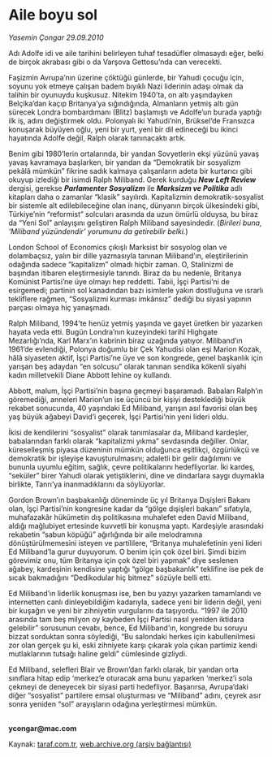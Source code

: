 # Aile boyu sol

*Yasemin Çongar 29.09.2010*

<div class="yazi"><p>Adı Adolfe idi ve aile tarihini belirleyen tuhaf tesadüfler olmasaydı eğer, belki de birçok akrabası gibi o da Varşova Gettosu’nda can verecekti. </p>
<p>Faşizmin Avrupa’nın üzerine çöktüğü günlerde, bir Yahudi çocuğu için, soyunu yok etmeye çalışan badem bıyıklı Nazi liderinin adaşı olmak da talihin bir oyunuydu kuşkusuz. Nitekim 1940’ta, on altı yaşındayken Belçika’dan kaçıp Britanya’ya sığındığında, Almanların yetmiş altı gün sürecek Londra bombardımanı (Blitz) başlamıştı ve Adolfe’un burada yaptığı ilk iş, adını değiştirmek oldu. Polonyalı iki Yahudi’nin, Brüksel’de Fransızca konuşarak büyüyen oğlu, yeni bir yurt, yeni bir dil edineceği bu ikinci hayatında Adolfe değil, Ralph olarak tanınacaktı artık.</p>
<p>Benim gibi 1980’lerin ortalarında, bir yandan Sovyetlerin ekşi yüzünü yavaş yavaş kavramaya başlarken, bir yandan da “Demokratik bir sosyalizm pekâlâ mümkün” fikrine sadık kalmaya çalışanların adeta bir kurtarıcı gibi okuyup izlediği bir isimdi Ralph Miliband. Gerek kurduğu <b><i>New Left Review</i></b> dergisi, gerekse <b><i>Parlamenter Sosyalizm</i></b> ile <b><i>Marksizm ve Politika </i></b>adlı kitapları daha o zamanlar “klasik” sayılırdı. Kapitalizmin demokratik-sosyalist bir sistemle alt edilebileceğine olan inanç, dünyanın birçok ülkesindeki gibi, Türkiye’nin “reformist” solcuları arasında da uzun ömürlü olduysa, bu biraz da “Yeni Sol” anlayışını geliştiren Ralph Miliband sayesindedir. (<i>Birileri buna, ‘Miliband yüzündendir’ yorumunu da getirebilir belki.</i>)</p>
<p>London School of Economics çıkışlı Marksist bir sosyolog olan ve dolambaçsız, yalın bir dille yazmasıyla tanınan Miliband’ın, eleştirilerinin odağında sadece “kapitalizm” olmadı hiçbir zaman. O, Stalinizmi de başından itibaren eleştirmesiyle tanındı. Biraz da bu nedenle, Britanya Komünist Partisi’ne üye olmayı hep reddetti. Tabii, İşçi Partisi’ni de esirgemedi; partinin sol kanadından bazı isimlerle yakın dostluğuna ve ısrarlı tekliflere rağmen, “Sosyalizmi kurması imkânsız” dediği bu siyasi yapının parçası olmaya hiç yanaşmadı.</p>
<p>Ralph Miliband, 1994’te henüz yetmiş yaşında ve gayet üretken bir yazarken hayata veda etti. Bugün Londra’nın kuzeyindeki tarihî Highgate Mezarlığı’nda, Karl Marx’ın kabrinin biraz uzağında yatıyor. Miliband’ın 1961’de evlendiği, Polonya doğumlu bir Çek Yahudisi olan eşi Marion Kozak, hâlâ siyaseten aktif, İşçi Partisi’ne üye ve son kongrede, genel başkanlık için yarışan beş adaydan “en solcusu” olarak tanınan sendika kökenli siyahi kadın milletvekili Diane Abbott lehine oy kullandı. </p>
<p>Abbott, malum, İşçi Partisi’nin başına geçmeyi başaramadı. Babaları Ralph’ın göremediği, anneleri Marion’un ise üçüncü bir kişiyi desteklediği büyük rekabet sonucunda, 40 yaşındaki Ed Miliband, yarışın asıl favorisi olan beş yaş büyük ağabeyi David’i geçerek, İşçi Partisi’nin yeni lideri oldu. </p>
<p>İkisi de kendilerini “sosyalist” olarak tanımlasalar da, Miliband kardeşler, babalarından farklı olarak “kapitalizmi yıkma” sevdasında değiller. Onlar, küreselleşmiş piyasa düzeninin mümkün olduğunca eşitlikçi, özgürlükçü ve demokratik bir işleyişe kavuşturulmasını; adaletli bir gelir dağılımını ve bununla uyumlu eğitim, sağlık, çevre politikalarını hedefliyorlar. İki kardeş, “seküler” birer Yahudi olarak yetiştiklerini, dine ve dindarlara saygı duymakla birlikte, Tanrı’ya inanmadıklarını da söylüyorlar. </p>
<p>Gordon Brown’ın başbakanlığı döneminde üç yıl Britanya Dışişleri Bakanı olan, İşçi Partisi’nin kongresine kadar da “gölge dışişleri bakanı” sıfatıyla, muhafazakâr hükümetin dış politikasına muhalefet eden David Miliband, aldığı mağlubiyet ertesinde kuvvetli bir konuşma yaptı. Kardeşiyle arasındaki rekabetin “sabun köpüğü” ağırlığında bir aile melodramına dönüştürülmemesini isteyen ve partililere, “Britanya muhalefetinin yeni lideri Ed Miliband’la gurur duyuyorum. O benim için çok özel biri. Şimdi bizim görevimiz onu, tüm Britanya için çok özel biri yapmak” diye seslenen ağabey, kardeşinin kendisine yaptığı “gölge başbakanlık” teklifine ise pek de sıcak bakmadığını “Dedikodular hiç bitmez” sözüyle belli etti.</p>
<p>Ed Miliband’ın liderlik konuşması ise, ben bu yazıyı yazarken tamamlandı ve internetten canlı dinleyebildiğim kadarıyla, sadece yeni bir liderin değil, yeni bir kuşağın ve yeni bir zihniyetin vurgularını da taşıyordu. “1997 ile 2010 arasında tam beş milyon oy kaybeden İşçi Partisi nasıl yeniden iktidara gelebilir” sorusunun cevabı, bence, Ed Miliband’ın, kongrede bu soruyu bizzat sorduktan sonra söylediği, “Bu salondaki herkes için kabullenilmesi zor olan gerçek şu ki, eski zihniyete karşı çıkarak yola çıkan partimiz kendi mutlaklarının tutsağı haline geldi” cümlesinde gizliydi.</p>
<p>Ed Miliband, selefleri Blair ve Brown’dan farklı olarak, bir yandan orta sınıflara hitap edip ‘merkez’e oturacak ama bunu yaparken ‘merkez’i sola çekmeyi de deneyecek bir siyasi parti hedefliyor. Başarırsa, Avrupa’daki diğer “sosyalist” partilere emsal oluşturması ve “Miliband” adını, çeyrek asır sonra yeniden “sol” arayışların odağına yerleştirmesi mümkün. </p>
<p><b><br/>ycongar@mac.com</b></p></div>

Kaynak: [taraf.com.tr](http://www.taraf.com.tr:80/yasemin-congar/makale-aile-boyu-sol.htm), [web.archive.org (arşiv bağlantısı)](http://web.archive.org/web/20101001132953/http://www.taraf.com.tr:80/yasemin-congar/makale-aile-boyu-sol.htm)
